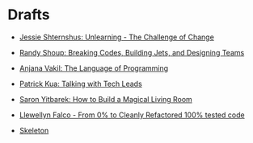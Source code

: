 # Drafts

* [Jessie Shternshus: Unlearning - The Challenge of Change](unlearning-the-challenge-of-change)
* [Randy Shoup: Breaking Codes, Building Jets, and Designing Teams](breaking-codes-building-jets-and-designing-teams)
* [Anjana Vakil: The Language of Programming](the-language-of-programming)
* [Patrick Kua: Talking with Tech Leads](talking-with-tech-leads)
* [Saron Yitbarek: How to Build a Magical Living Room](how-to-build-a-magical-living-room)



* [Llewellyn Falco - From 0% to Cleanly Refactored 100% tested code](from-0-to-clean-refactored-100-tested-code)

* [Skeleton](skeleton)

<!--

-->

